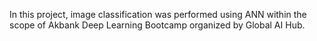 In this project, image classification was performed using ANN within the scope of Akbank Deep Learning Bootcamp organized by Global AI Hub. 
